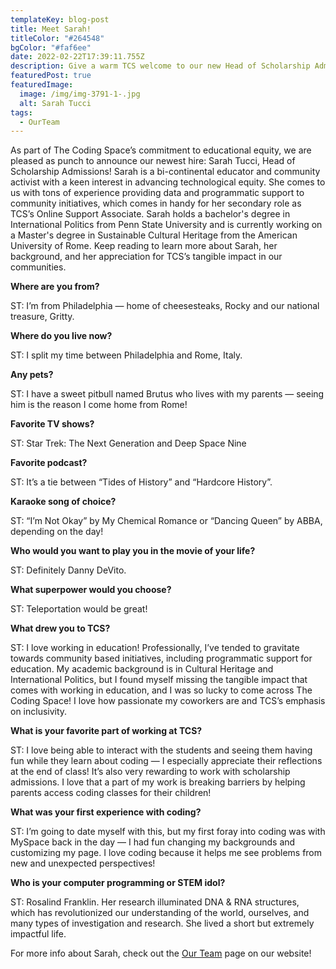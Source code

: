 ```yaml
---
templateKey: blog-post
title: Meet Sarah!
titleColor: "#264548"
bgColor: "#faf6ee"
date: 2022-02-22T17:39:11.755Z
description: Give a warm TCS welcome to our new Head of Scholarship Admissions
featuredPost: true
featuredImage:
  image: /img/img-3791-1-.jpg
  alt: Sarah Tucci
tags:
  - OurTeam
---
```

As part of The Coding Space’s commitment to educational equity, we are pleased as punch to announce our newest hire: Sarah Tucci, Head of Scholarship Admissions! Sarah is a bi-continental educator and community activist with a keen interest in advancing technological equity. She comes to us with tons of experience providing data and programmatic support to community initiatives, which comes in handy for her secondary role as TCS’s Online Support Associate. Sarah holds a bachelor's degree in International Politics from Penn State University and is currently working on a Master's degree in Sustainable Cultural Heritage from the American University of Rome. Keep reading to learn more about Sarah, her background, and her appreciation for TCS’s tangible impact in our communities. 



**Where are you from?** 

ST: I’m from Philadelphia — home of cheesesteaks, Rocky and our national treasure, Gritty.



**Where do you live now?**

ST: I split my time between Philadelphia and Rome, Italy.



**Any pets?**

ST: I have a sweet pitbull named Brutus who lives with my parents — seeing him is the reason I come home from Rome!



**Favorite TV shows?**

ST: Star Trek: The Next Generation and Deep Space Nine



**Favorite podcast?**

ST: It’s a tie between “Tides of History” and “Hardcore History”.



**Karaoke song of choice?**

ST: “I’m Not Okay” by My Chemical Romance or “Dancing Queen” by ABBA, depending on the day!



**Who would you want to play you in the movie of your life?**

ST: Definitely Danny DeVito.



**What superpower would you choose?**

ST: Teleportation would be great!



**What drew you to TCS?** 

ST: I love working in education! Professionally, I’ve tended to gravitate towards community based initiatives, including programmatic support for education. My academic background is in Cultural Heritage and International Politics, but I found myself missing the tangible impact that comes with working in education, and I was so lucky to come across The Coding Space! I love how passionate my coworkers are and TCS’s emphasis on inclusivity. 



**What is your favorite part of working at TCS?** 

ST: I love being able to interact with the students and seeing them having fun while they learn about coding — I especially appreciate their reflections at the end of class! It’s also very rewarding to work with scholarship admissions. I love that a part of my work is breaking barriers by helping parents access coding classes for their children!



**What was your first experience with coding?** 

ST: I’m going to date myself with this, but my first foray into coding was with MySpace back in the day — I had fun changing my backgrounds and customizing my page. I love coding because it helps me see problems from new and unexpected perspectives!



**Who is your computer programming or STEM idol?**

ST: Rosalind Franklin. Her research illuminated DNA & RNA structures, which has revolutionized our understanding of the world, ourselves, and many types of investigation and research. She lived a short but extremely impactful life. 



For more info about Sarah, check out the [Our Team](https://www.thecodingspace.com/our_team) page on our website!